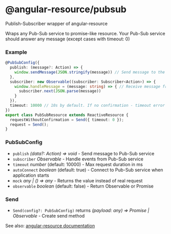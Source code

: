 # @angular-resource/pubsub
Publish-Subscriber wrapper of angular-resource

Wraps any Pub-Sub service to promise-like resource.
Your Pub-Sub service should answer any message (except cases with timeout: 0)

### Example
```ts
@PubSubConfig({
  publish: (message?: Action) => {
    window.sendMessage(JSON.stringify(message)) // Send message to the non-http-server
  },
  subscriber: new Observable((subscriber: Subscriber<Action>) => {
    window.handleMessage = (message: string) => { // Receive message from the non-http-server
      subscriber.next(JSON.parse(message))
    }
  }),
  timeout: 10000 // 10s by default. If no confirmation - timeout error
})
export class PubSubResource extends ReactiveResource {
  requestWithoutConfirmation = Send({ timeout: 0 });
  request = Send();
}
```

### PubSubConfig
- `publish` _(data?: Action) => void_ - Send message to Pub-Sub service
- `subscriber` _Observable<Action>_ - Handle events from Pub-Sub service
- `timeout` _number_ (default: 10000) - Max request duration in ms
- `autoConnect` _boolean_ (default: true) - Connect to Pub-Sub service when application starts
- `mock` _any | () => any_ - Returns the value instead of real request
- `observable` _boolean_ (default: false) - Return Observable or Promise

### Send
- `Send(config?: PubSubConfig)` returns _(payload: any) => Promise | Observable_ - Create send method


See also: [angular-resource documentation](https://github.com/tamtakoe/oi-angular-resource)